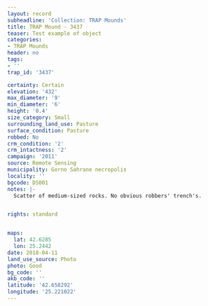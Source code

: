 ```yaml
---
layout: record
subheadline: 'Collection: TRAP Mounds'
title: TRAP Mound - 3437
teaser: Test example of object
categories:
- TRAP Mounds
header: no
tags:
- ''
trap_id: '3437'

certainty: Certain
elevation: '432'
max_diameter: '9'
min_diameter: '6'
height: '0.4'
size_category: Small
surrounding_land_use: Pasture
surface_condition: Pasture
robbed: No
crm_condition: '2'
crm_intactness: '2'
campaign: '2011'
source: Remote Sensing
municipality: Gorno Sahrane necropolis
locality: ''
bgcode: DS001
notes: |-
  Scatter of medium-sized rocks. No obvious robbers' trench's.


rights: standard


maps:
  lat: 42.6285
  lon: 25.2442
date: 2018-04-11
land_use_source: Photo
photo: Good
bg_code: ''
akb_code: ''
latitude: '42.658292'
longitude: '25.221022'
---
```

